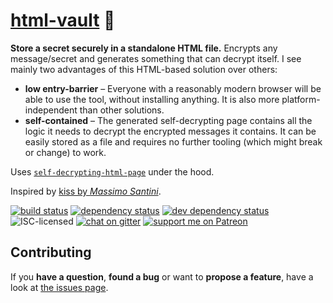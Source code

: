 # [html-vault](https://html-vault.jannisr.de/) 🔐

**Store a secret securely in a standalone HTML file.** Encrypts any message/secret and generates something that can decrypt itself. I see mainly two advantages of this HTML-based solution over others:

- **low entry-barrier** – Everyone with a reasonably modern browser will be able to use the tool, without installing anything. It is also more platform-independent than other solutions.
- **self-contained** – The generated self-decrypting page contains all the logic it needs to decrypt the encrypted messages it contains. It can be easily stored as a file and requires no further tooling (which might break or change) to work.

Uses [`self-decrypting-html-page`](https://github.com/derhuerst/self-decrypting-html-page#self-decrypting-html-page) under the hood.

Inspired by [kiss by *Massimo Santini*](https://github.com/mapio/kiss).

[![build status](https://img.shields.io/travis/derhuerst/html-vault.svg)](https://travis-ci.org/derhuerst/html-vault)
[![dependency status](https://img.shields.io/david/derhuerst/html-vault.svg)](https://david-dm.org/derhuerst/html-vault#info=dependencies)
[![dev dependency status](https://img.shields.io/david/dev/derhuerst/html-vault.svg)](https://david-dm.org/derhuerst/html-vault#info=devDependencies)
![ISC-licensed](https://img.shields.io/github/license/derhuerst/html-vault.svg)
[![chat on gitter](https://badges.gitter.im/derhuerst.svg)](https://gitter.im/derhuerst)
[![support me on Patreon](https://img.shields.io/badge/support%20me-on%20patreon-fa7664.svg)](https://patreon.com/derhuerst)


## Contributing

If you **have a question**, **found a bug** or want to **propose a feature**, have a look at [the issues page](https://github.com/derhuerst/html-vault/issues).
